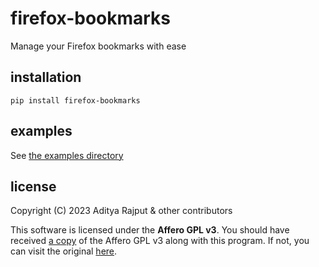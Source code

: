 # firefox-bookmarks

Manage your Firefox bookmarks with ease

## installation

```shell
pip install firefox-bookmarks
```

## examples

See [the examples directory](https://github.com/BURG3R5/firefox-bookmarks/tree/main/examples)

## license

Copyright (C) 2023 Aditya Rajput & other contributors

This software is licensed under the **Affero GPL v3**. You should have received [a copy](https://github.com/BURG3R5/firefox-bookmarks/blob/main/LICENSE) of the Affero GPL v3 along with this program. If not, you can visit the original [here](https://www.gnu.org/licenses/agpl-3.0.html#license-text).
